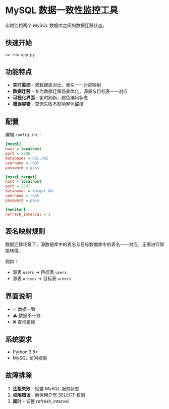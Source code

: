# MySQL 数据一致性监控工具

实时监控两个 MySQL 数据库之间的数据迁移状态。

## 快速开始

```bash
uv run app.py
```

## 功能特点

- **实时监控** - 双数据库对比，表名一一对应映射
- **数据迁移** - 专为数据迁移场景优化，源表与目标表一一对应
- **可视化界面** - 实时刷新，颜色编码状态
- **错误容错** - 查询失败不影响整体监控

## 配置

编辑 `config.ini`：

```ini
[mysql]
host = localhost
port = 3306
databases = db1,db2
username = root
password = pass

[mysql_target]
host = localhost
port = 3307
databases = target_db
username = root
password = pass

[monitor]
refresh_interval = 2
```

## 表名映射规则

数据迁移场景下，源数据库中的表名与目标数据库中的表名一一对应，无需进行智能转换。

例如：
- 源表 `users` → 目标表 `users`
- 源表 `orders` → 目标表 `orders`

## 界面说明

- ✅ 数据一致
- ⚠️ 数据不一致  
- ❌ 查询错误

## 系统要求

- Python 3.8+
- MySQL 访问权限

## 故障排除

1. **连接失败** - 检查 MySQL 服务状态
2. **权限错误** - 确保用户有 SELECT 权限
3. **超时** - 调整 refresh_interval
